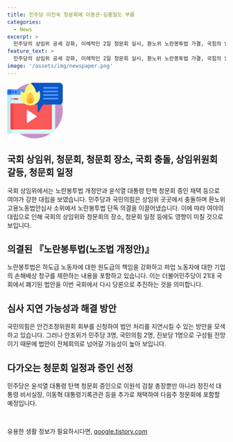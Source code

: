 ```yaml
---
title: 민주당 이진숙 청문회에 이동관·김홍일도 부름
categories:
  - News
excerpt: >
  민주당의 상임위 공세 강화, 이례적인 2일 청문회 실시, 환노위 노란봉투법 가결, 국힘의 안건조정위 제동, 여야의 갈등 등 22대 국회의 활발한 활동이 이어지고 있습니다. 이에 따라 법안 처리에 대한 논란과 관련하여 여야의 충돌이 이어지고 있는 가운데, 대통령 탄핵 청문회에 대한 증인 선정과 진행에 관한 논의도 벌어지고 있습니다. 특히, 민주당은 다음 주에 예정된 청문회에서 총장을 포함한 다양한 인물을 증인으로 채택할 예정이며, 이에 관한 갈등과 논의가 예상됩니다.
feature_text: >
  민주당의 상임위 공세 강화, 이례적인 2일 청문회 실시, 환노위 노란봉투법 가결, 국힘의 안건조정위 제동, 여야의 갈등 등 22대 국회의 활발한 활동이 이어지고 있습니다. 이에 따라 법안 처리에 대한 논란과 관련하여 여야의 충돌이 이어지고 있는 가운데, 대통령 탄핵 청문회에 대한 증인 선정과 진행에 관한 논의도 벌어지고 있습니다. 특히, 민주당은 다음 주에 예정된 청문회에서 총장을 포함한 다양한 인물을 증인으로 채택할 예정이며, 이에 관한 갈등과 논의가 예상됩니다.
image: '/assets/img/newspaper.png'
---
```


<p><img src="/assets/img/news.png" alt="rentncar 속보" /></p>

<h2 data-ke-size="size26">국회 상임위, 청문회, 청문회 장소, 국회 충돌, 상임위원회 갈등, 청문회 일정</h2>

<p data-ke-size="size16">국회 상임위에서는 노란봉투법 개정안과 윤석열 대통령 탄핵 청문회 증인 채택 등으로 여야가 강한 대립을 보였습니다. 민주당과 국민의힘은 상임위 곳곳에서 충돌하며 환노위 고용노동법안심사 소위에서 노란봉투법 단독 의결을 이끌어냈습니다. 이에 따라 여야의 대립으로 인해 국회의 상임위와 청문회의 장소, 청문회 일정 등에도 영향이 미칠 것으로 보입니다.</p>

<h2 data-ke-size="size26">의결된 『노란봉투법(노조법 개정안)』</h2>

<p data-ke-size="size16">노란봉투법은 하도급 노동자에 대한 원도급의 책임을 강화하고 파업 노동자에 대한 기업의 손해배상 청구를 제한하는 내용을 포함하고 있습니다. 이는 더불어민주당이 21대 국회에서 폐기된 법안을 이번 국회에서 다시 당론으로 추진하는 것을 의미합니다.</p>

<h2 data-ke-size="size26">심사 지연 가능성과 해결 방안</h2>

<p data-ke-size="size16">국민의힘은 안건조정위원회 회부를 신청하여 법안 처리를 지연시킬 수 있는 방안을 모색하고 있습니다. 그러나 안조위가 민주당 3명, 국민의힘 2명, 진보당 1명으로 구성될 전망이기 때문에 법안이 전체회의로 넘어갈 가능성이 높아 보입니다.</p>

<h2 data-ke-size="size26">다가오는 청문회 일정과 증인 선정</h2>

<p data-ke-size="size16">민주당은 윤석열 대통령 탄핵 청문회 증인으로 이원석 검찰 총장뿐만 아니라 정진석 대통령 비서실장, 이동혁 대통령기록관관 등을 추가로 채택하여 다음주 청문회에 포함할 예정입니다.</p>

<p data-ke-size="size16">&nbsp;</p>
유용한 생활 정보가 필요하시다면, <a href="https://qoogle.tistory.com" rel="dofollow">qoogle.tistory.com</a>


